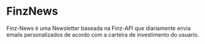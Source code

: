 # FinzNews
Finz-News é uma Newsletter baseada na Finz-API que diariamente envia emails personalizados de acordo com a carteira de investimento do usuario.
